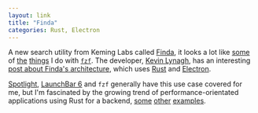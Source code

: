 ```yaml
---
layout: link
title: "Finda"
categories: Rust, Electron
---
```


A new search utility from Keming Labs called [Finda](https://keminglabs.com/finda/), it looks a lot like [some](https://blog.robenkleene.com/2016/03/17/live-search/) of [the](https://blog.robenkleene.com/2018/03/08/fd-for-find-files/) [things](https://blog.robenkleene.com/2018/03/04/safari-history/) I do with [`fzf`](https://github.com/junegunn/fzf). The developer, [Kevin Lynagh](https://twitter.com/lynaghk), has an interesting  [post about Finda's architecture](https://keminglabs.com/blog/building-a-fast-electron-app-with-rust/), which uses [Rust](https://en.wikipedia.org/wiki/Rust_(programming_language)) and [Electron](https://electronjs.org/).

[Spotlight](https://support.apple.com/en-us/HT204014), [LaunchBar 6](https://obdev.at/products/launchbar/index.html) and `fzf` generally have this use case covered for me, but I'm fascinated by the growing trend of performance-orientated applications using Rust for a backend, [some](https://github.com/jwilm/alacritty) [other](https://blog.robenkleene.com/2018/03/05/xray/) [examples](https://github.com/google/xi-editor).
